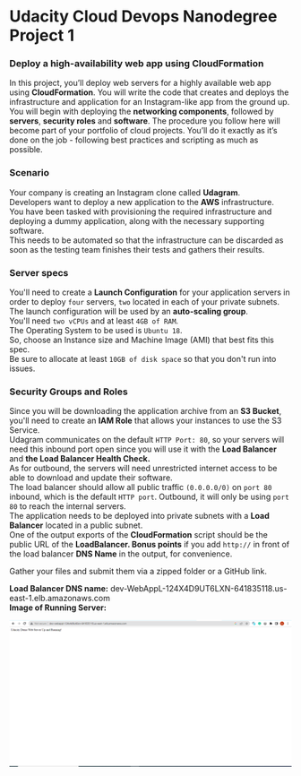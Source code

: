 # Udacity Cloud Devops Nanodegree Project 1
### Deploy a high-availability web app using CloudFormation

In this project, you’ll deploy web servers for a highly available web app using **CloudFormation**. You will write the code that creates and deploys the infrastructure and application for an Instagram-like app from the ground up. You will begin with deploying the **networking components**, followed by **servers**, **security roles** and **software**. The procedure you follow here will become part of your portfolio of cloud projects. You’ll do it exactly as it’s done on the job - following best practices and scripting as much as possible.

### Scenario
Your company is creating an Instagram clone called **Udagram**.         
Developers want to deploy a new application to the **AWS** infrastructure.          
You have been tasked with provisioning the required infrastructure and deploying a dummy application, along with the necessary supporting software.         
This needs to be automated so that the infrastructure can be discarded as soon as the testing team finishes their tests and gathers their results.

### Server specs

You'll need to create a **Launch Configuration** for your application servers in order to deploy `four` servers, `two` located in each of your private subnets.         
The launch configuration will be used by an **auto-scaling group**.         
You'll need `two vCPUs` and at least `4GB of RAM`.              
The Operating System to be used is `Ubuntu 18`.             
So, choose an Instance size and Machine Image (AMI) that best fits this spec.           
Be sure to allocate at least `10GB of disk space` so that you don't run into issues.          

### Security Groups and Roles

Since you will be downloading the application archive from an **S3 Bucket**, you'll need to create an **IAM Role** that allows your instances to use the S3 Service.      
Udagram communicates on the default `HTTP Port: 80`, so your servers will need this inbound port open since you will use it with the **Load Balancer** and **the Load Balancer Health Check.**            
As for outbound, the servers will need unrestricted internet access to be able to download and update their software.         
The load balancer should allow all public traffic `(0.0.0.0/0)` on `port 80` inbound, which is the default `HTTP port`. Outbound, it will only be using `port 80` to reach the internal servers.          
The application needs to be deployed into private subnets with a **Load Balancer** located in a public subnet.          
One of the output exports of the **CloudFormation** script should be the public URL of the **LoadBalancer. Bonus points** if you add `http://` in front of the load balancer **DNS Name** in the output, for convenience.         

Gather your files and submit them via a zipped folder or a GitHub link.

**Load Balancer DNS name:** dev-WebAppL-124X4D9UT6LXN-641835118.us-east-1.elb.amazonaws.com     
**Image of Running Server:**        

<img src = "./Image of Running server.png">
